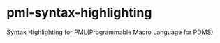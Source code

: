 pml-syntax-highlighting
=======================

Syntax Highlighting for PML(Programmable Macro Language for PDMS)
